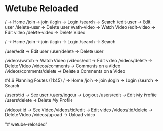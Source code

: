 # Wetube Reloaded

/ → Home
/join  → join
/login → Login
/search → Search
/edit-user → Edit user
/delete-user → Delete user
/wath-video → Watch Video
/edit-video → Edit video
/delete-video → Delete Video

/ → Home
/join  → join
/login → Login
/search → Search

/user/edit → Edit user
/user/delete → Delete user

/videos/watch → Watch Video
/videos/edit → Edit video
/videos/delete → Delete Video
/videos/comments → Comments on a Video
/videos/comments/delete → Delete a Comments on a Video



#4.6 Planning Routes (11:45)
/ → Home
/join  → join
/login → Login
/search → Search

/users/:id → See user
/users/logout → Log out
/users/edit → Edit My Profile
/users/delete → Delete My Profile

/videos/:id → See Video
/videos/:id/edit → Edit video
/videos/:id/delete → Delete Video
/videos/upload → Upload video

"# wetube-reloaded" 
